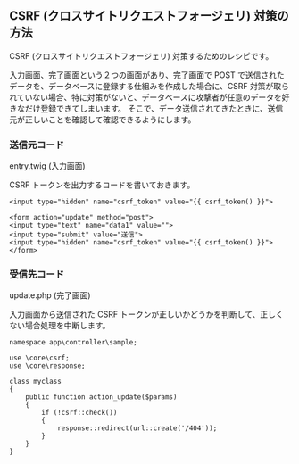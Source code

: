 ## CSRF (クロスサイトリクエストフォージェリ) 対策の方法

CSRF (クロスサイトリクエストフォージェリ) 対策するためのレシピです。

入力画面、完了画面という２つの画面があり、完了画面で POST で送信されたデータを、データベースに登録する仕組みを作成した場合に、CSRF 対策が取られていない場合、特に対策がないと、データベースに攻撃者が任意のデータを好きなだけ登録できてしまいます。
そこで、データ送信されてきたときに、送信元が正しいことを確認して確認できるようにします。


### 送信元コード

entry.twig (入力画面)

CSRF トークンを出力するコードを書いておきます。

```<input type="hidden" name="csrf_token" value="{{ csrf_token() }}">```

```
<form action="update" method="post">
<input type="text" name="data1" value="">
<input type="submit" value="送信">
<input type="hidden" name="csrf_token" value="{{ csrf_token() }}">
</form>
```

### 受信先コード

update.php (完了画面)

入力画面から送信された CSRF トークンが正しいかどうかを判断して、正しくない場合処理を中断します。

```
namespace app\controller\sample;

use \core\csrf;
use \core\response;

class myclass
{
    public function action_update($params)
    {
        if (!csrf::check())
        {
            response::redirect(url::create('/404'));
        }
    }
}
```
